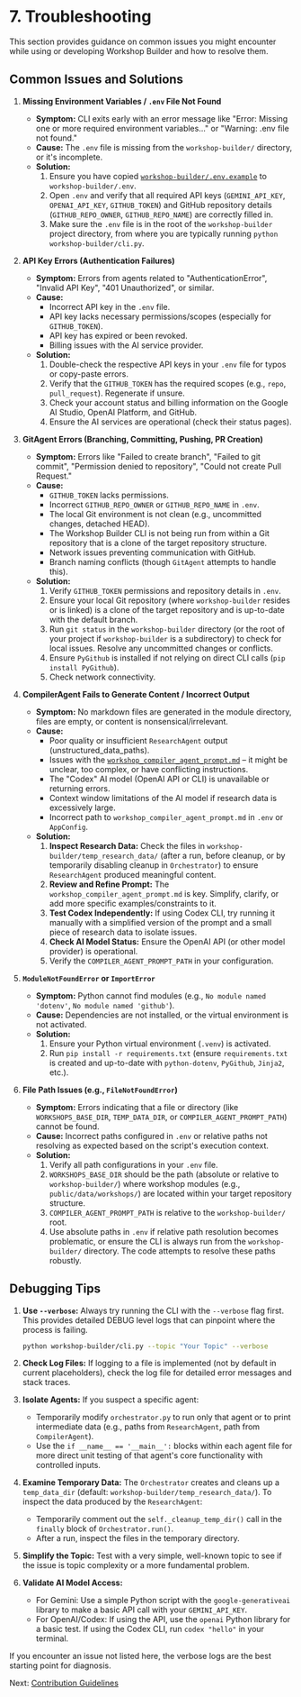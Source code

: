 # 7. Troubleshooting

This section provides guidance on common issues you might encounter while using or developing Workshop Builder and how to resolve them.

## Common Issues and Solutions

1.  **Missing Environment Variables / `.env` File Not Found**
    *   **Symptom:** CLI exits early with an error message like "Error: Missing one or more required environment variables..." or "Warning: .env file not found."
    *   **Cause:** The `.env` file is missing from the `workshop-builder/` directory, or it's incomplete.
    *   **Solution:**
        1.  Ensure you have copied [`workshop-builder/.env.example`](../.env.example) to `workshop-builder/.env`.
        2.  Open `.env` and verify that all required API keys (`GEMINI_API_KEY`, `OPENAI_API_KEY`, `GITHUB_TOKEN`) and GitHub repository details (`GITHUB_REPO_OWNER`, `GITHUB_REPO_NAME`) are correctly filled in.
        3.  Make sure the `.env` file is in the root of the `workshop-builder` project directory, from where you are typically running `python workshop-builder/cli.py`.

2.  **API Key Errors (Authentication Failures)**
    *   **Symptom:** Errors from agents related to "AuthenticationError", "Invalid API Key", "401 Unauthorized", or similar.
    *   **Cause:**
        *   Incorrect API key in the `.env` file.
        *   API key lacks necessary permissions/scopes (especially for `GITHUB_TOKEN`).
        *   API key has expired or been revoked.
        *   Billing issues with the AI service provider.
    *   **Solution:**
        1.  Double-check the respective API keys in your `.env` file for typos or copy-paste errors.
        2.  Verify that the `GITHUB_TOKEN` has the required scopes (e.g., `repo`, `pull_request`). Regenerate if unsure.
        3.  Check your account status and billing information on the Google AI Studio, OpenAI Platform, and GitHub.
        4.  Ensure the AI services are operational (check their status pages).

3.  **GitAgent Errors (Branching, Committing, Pushing, PR Creation)**
    *   **Symptom:** Errors like "Failed to create branch", "Failed to git commit", "Permission denied to repository", "Could not create Pull Request."
    *   **Cause:**
        *   `GITHUB_TOKEN` lacks permissions.
        *   Incorrect `GITHUB_REPO_OWNER` or `GITHUB_REPO_NAME` in `.env`.
        *   The local Git environment is not clean (e.g., uncommitted changes, detached HEAD).
        *   The Workshop Builder CLI is not being run from within a Git repository that is a clone of the target repository structure.
        *   Network issues preventing communication with GitHub.
        *   Branch naming conflicts (though `GitAgent` attempts to handle this).
    *   **Solution:**
        1.  Verify `GITHUB_TOKEN` permissions and repository details in `.env`.
        2.  Ensure your local Git repository (where `workshop-builder` resides or is linked) is a clone of the target repository and is up-to-date with the default branch.
        3.  Run `git status` in the `workshop-builder` directory (or the root of your project if `workshop-builder` is a subdirectory) to check for local issues. Resolve any uncommitted changes or conflicts.
        4.  Ensure `PyGithub` is installed if not relying on direct CLI calls (`pip install PyGithub`).
        5.  Check network connectivity.

4.  **CompilerAgent Fails to Generate Content / Incorrect Output**
    *   **Symptom:** No markdown files are generated in the module directory, files are empty, or content is nonsensical/irrelevant.
    *   **Cause:**
        *   Poor quality or insufficient `ResearchAgent` output (unstructured_data_paths).
        *   Issues with the [`workshop_compiler_agent_prompt.md`](../workshop_compiler_agent_prompt.md) – it might be unclear, too complex, or have conflicting instructions.
        *   The "Codex" AI model (OpenAI API or CLI) is unavailable or returning errors.
        *   Context window limitations of the AI model if research data is excessively large.
        *   Incorrect path to `workshop_compiler_agent_prompt.md` in `.env` or `AppConfig`.
    *   **Solution:**
        1.  **Inspect Research Data:** Check the files in `workshop-builder/temp_research_data/` (after a run, before cleanup, or by temporarily disabling cleanup in `Orchestrator`) to ensure `ResearchAgent` produced meaningful content.
        2.  **Review and Refine Prompt:** The `workshop_compiler_agent_prompt.md` is key. Simplify, clarify, or add more specific examples/constraints to it.
        3.  **Test Codex Independently:** If using Codex CLI, try running it manually with a simplified version of the prompt and a small piece of research data to isolate issues.
        4.  **Check AI Model Status:** Ensure the OpenAI API (or other model provider) is operational.
        5.  Verify the `COMPILER_AGENT_PROMPT_PATH` in your configuration.

5.  **`ModuleNotFoundError` or `ImportError`**
    *   **Symptom:** Python cannot find modules (e.g., `No module named 'dotenv'`, `No module named 'github'`).
    *   **Cause:** Dependencies are not installed, or the virtual environment is not activated.
    *   **Solution:**
        1.  Ensure your Python virtual environment (`.venv`) is activated.
        2.  Run `pip install -r requirements.txt` (ensure `requirements.txt` is created and up-to-date with `python-dotenv`, `PyGithub`, `Jinja2`, etc.).

6.  **File Path Issues (e.g., `FileNotFoundError`)**
    *   **Symptom:** Errors indicating that a file or directory (like `WORKSHOPS_BASE_DIR`, `TEMP_DATA_DIR`, or `COMPILER_AGENT_PROMPT_PATH`) cannot be found.
    *   **Cause:** Incorrect paths configured in `.env` or relative paths not resolving as expected based on the script's execution context.
    *   **Solution:**
        1.  Verify all path configurations in your `.env` file.
        2.  `WORKSHOPS_BASE_DIR` should be the path (absolute or relative to `workshop-builder/`) where workshop modules (e.g., `public/data/workshops/`) are located within your target repository structure.
        3.  `COMPILER_AGENT_PROMPT_PATH` is relative to the `workshop-builder/` root.
        4.  Use absolute paths in `.env` if relative path resolution becomes problematic, or ensure the CLI is always run from the `workshop-builder/` directory. The code attempts to resolve these paths robustly.

## Debugging Tips

1.  **Use `--verbose`:**
    Always try running the CLI with the `--verbose` flag first. This provides detailed DEBUG level logs that can pinpoint where the process is failing.
    ```bash
    python workshop-builder/cli.py --topic "Your Topic" --verbose
    ```

2.  **Check Log Files:**
    If logging to a file is implemented (not by default in current placeholders), check the log file for detailed error messages and stack traces.

3.  **Isolate Agents:**
    If you suspect a specific agent:
    *   Temporarily modify `orchestrator.py` to run only that agent or to print intermediate data (e.g., paths from `ResearchAgent`, path from `CompilerAgent`).
    *   Use the `if __name__ == '__main__':` blocks within each agent file for more direct unit testing of that agent's core functionality with controlled inputs.

4.  **Examine Temporary Data:**
    The `Orchestrator` creates and cleans up a `temp_data_dir` (default: `workshop-builder/temp_research_data/`). To inspect the data produced by the `ResearchAgent`:
    *   Temporarily comment out the `self._cleanup_temp_dir()` call in the `finally` block of `Orchestrator.run()`.
    *   After a run, inspect the files in the temporary directory.

5.  **Simplify the Topic:**
    Test with a very simple, well-known topic to see if the issue is topic complexity or a more fundamental problem.

6.  **Validate AI Model Access:**
    *   For Gemini: Use a simple Python script with the `google-generativeai` library to make a basic API call with your `GEMINI_API_KEY`.
    *   For OpenAI/Codex: If using the API, use the `openai` Python library for a basic test. If using the Codex CLI, run `codex "hello"` in your terminal.

If you encounter an issue not listed here, the verbose logs are the best starting point for diagnosis.

Next: [Contribution Guidelines](./08_contribution_guidelines.md)
